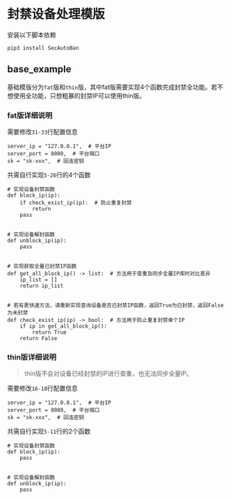 # 封禁设备处理模版

安装以下脚本依赖

```
pip3 install SecAutoBan
```

## base_example

基础模版分为`fat`版和`thin`版，其中fat版需要实现4个函数完成封禁全功能。若不想使用全功能，只想粗暴的封禁IP可以使用thin版。

### fat版详细说明

需要修改`31-33`行配置信息

```
server_ip = "127.0.0.1",  # 平台IP
server_port = 8080,  # 平台端口
sk = "sk-xxx",  # 回连密钥
```

共需自行实现`5-26`行的4个函数

```
# 实现设备封禁函数
def block_ip(ip):
    if check_exist_ip(ip):  # 防止重复封禁
        return
    pass


# 实现设备解封函数
def unblock_ip(ip):
    pass


# 实现获取全量已封禁IP函数
def get_all_block_ip() -> list:  # 方法用于查重及同步全量IP库时对比差异
    ip_list = []
    return ip_list


# 若有更快速方法，请重新实现查询设备是否已封禁IP函数，返回True为已封禁，返回False为未封禁
def check_exist_ip(ip) -> bool:  # 方法用于防止重复封禁单个IP
    if ip in get_all_block_ip():
        return True
    return False
```

### thin版详细说明

> thin版不会对设备已经封禁的IP进行查重，也无法同步全量IP。

需要修改`16-18`行配置信息

```
server_ip = "127.0.0.1",  # 平台IP
server_port = 8080,  # 平台端口
sk = "sk-xxx",  # 回连密钥
```

共需自行实现`5-11`行的2个函数

```
# 实现设备封禁函数
def block_ip(ip):
    pass


# 实现设备解封函数
def unblock_ip(ip):
    pass
```
